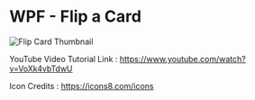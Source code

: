 # WPF - Flip a Card

![Flip Card Thumbnail](https://github.com/CSharpDesignPro/WPF---Flip-a-Card/assets/55704859/bee11f3a-8b3a-49f6-a851-0026162e9d88)

YouTube Video Tutorial Link : https://www.youtube.com/watch?v=VoXk4vbTdwU

Icon Credits : https://icons8.com/icons
